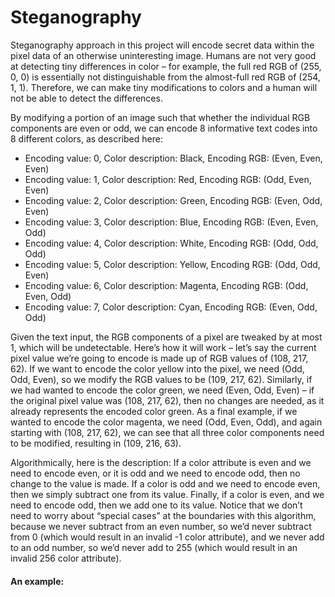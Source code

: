 # Steganography

Steganography approach in this project will encode secret data within the pixel data of
an otherwise uninteresting image. Humans are not very good at detecting tiny differences in color – for
example, the full red RGB of (255, 0, 0) is essentially not distinguishable from the almost-full red RGB of (254, 1,
1). Therefore, we can make tiny modifications to colors and a human will not be able to detect the differences.

By modifying a portion of an image such that whether the individual RGB components
are even or odd, we can encode 8 informative text codes into 8 different colors, as described here:

* Encoding value: 0, Color description: Black, Encoding RGB: (Even, Even, Even)
* Encoding value: 1, Color description: Red, Encoding RGB: (Odd, Even, Even)
* Encoding value: 2, Color description: Green, Encoding RGB: (Even, Odd, Even)
* Encoding value: 3, Color description: Blue, Encoding RGB: (Even, Even, Odd)
* Encoding value: 4, Color description: White, Encoding RGB: (Odd, Odd, Odd)
* Encoding value: 5, Color description: Yellow, Encoding RGB: (Odd, Odd, Even)
* Encoding value: 6, Color description: Magenta, Encoding RGB: (Odd, Even, Odd)
* Encoding value: 7, Color description: Cyan, Encoding RGB: (Even, Odd, Odd)

Given the text input, the RGB components of a pixel are tweaked by
at most 1, which will be undetectable. Here’s how it will work – let’s say the current pixel value we’re going to
encode is made up of RGB values of (108, 217, 62). If we want to encode the color yellow into the pixel, we
need (Odd, Odd, Even), so we modify the RGB values to be (109, 217, 62). Similarly, if we had wanted to encode
the color green, we need (Even, Odd, Even) – if the original pixel value was (108, 217, 62), then no changes are
needed, as it already represents the encoded color green. As a final example, if we wanted to encode the color
magenta, we need (Odd, Even, Odd), and again starting with (108, 217, 62), we can see that all three color
components need to be modified, resulting in (109, 216, 63).

Algorithmically, here is the description: If a color attribute is even and we need to encode even, or it is odd and
we need to encode odd, then no change to the value is made. If a color is odd and we need to encode even,
then we simply subtract one from its value. Finally, if a color is even, and we need to encode odd, then we add
one to its value. Notice that we don’t need to worry about “special cases” at the boundaries with this algorithm,
because we never subtract from an even number, so we’d never subtract from 0 (which would result in an
invalid -1 color attribute), and we never add to an odd number, so we’d never add to 255 (which would result in
an invalid 256 color attribute).

#### An example:
